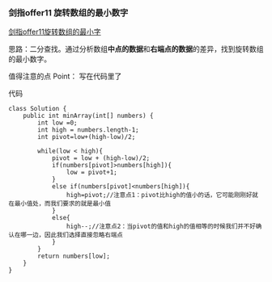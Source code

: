 ### 剑指offer11  旋转数组的最小数字

[剑指offer11旋转数组的最小字](https://leetcode-cn.com/problems/xuan-zhuan-shu-zu-de-zui-xiao-shu-zi-lcof/)

思路：二分查找。通过分析数组**中点的数据**和**右端点的数据**的差异，找到旋转数组的最小数字。

值得注意的点 Point：  写在代码里了

代码
```
class Solution {
    public int minArray(int[] numbers) {
        int low =0;
        int high = numbers.length-1;
        int pivot=low+(high-low)/2;

        while(low < high){
            pivot = low + (high-low)/2;
            if(numbers[pivot]>numbers[high]){
                low = pivot+1;
            }
            else if(numbers[pivot]<numbers[high]){
                high=pivot;//注意点1：pivot比high的值小的话，它可能刚刚好就在最小值处，而我们要求的就是最小值
            }
            else{
                high--;//注意点2：当pivot的值和high的值相等的时候我们并不好确认在哪一边，因此我们选择直接忽略右端点
            }
        }
        return numbers[low];
    }
}
```
